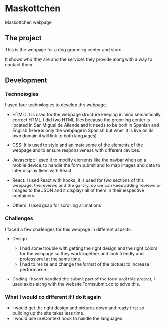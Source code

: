 # Maskottchen

Maskottchen webpage

## The project

This is the webpage for a dog grooming center and store.

It shows who they are and the services they provide along with a way to contact them.

## Development

### Technologies

I used four technologies to develop this webpage.

- HTML:
  It is used for the webpage structure keeping in mind semantically correct HTML.
  I did two HTML files because the grooming center is located in San Miguel de Allende and it needs to be both in Spanish and English.(Here is only the webpage in Spanish but when it is live on its own domain it will link to both languages)

- CSS:
  It is used to style and animate some of the elements of the webpage and to ensure responsiveness with different devices.

- Javascript:
  I used it to modify elements like the navbar when on a mobile device, to handle the form submit and to map images and data to later display them with React.

- React:
  I used React with hooks, it is used for two sections of this webpage, the reviews and the gallery, so we can keep adding reviews or images to the JSON and it displays all of them in their respective containers

- Others:
  I used gsap for scrolling animations

### Challenges

I faced a few challenges for this webpage in different aspects:

- Design

  - I had some trouble with getting the right design and the right colors for the webpage so they work together and look friendly and professional at the same time.
  - I had to resize and change the format of the pictues to increase performance.

- Coding
  I hadn't handled the submit part of the form until this project, I used axios along with the website Formsubmit.co to solve this.

### What I would do different if I do it again

- I would get the right design and pictures down and ready first so building up the site takes less time.
- I would use useContext hook to handle the languages
